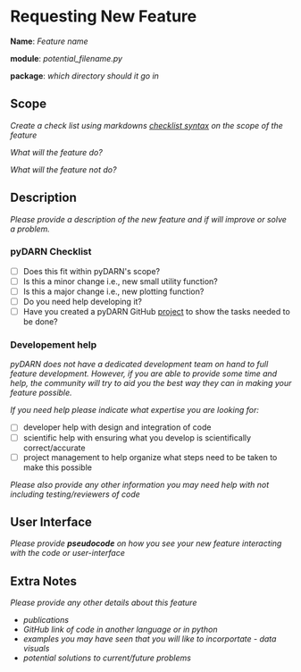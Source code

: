 # Requesting New Feature

**Name**: *Feature name*

**module**:  *potential_filename.py* 

**package**: *which directory should it go in*

## Scope

*Create a check list using markdowns [checklist syntax](https://help.github.com/en/github/managing-your-work-on-github/about-task-lists) on the scope of the feature*

*What will the feature do?*

*What will the feature not do?* 

## Description

*Please provide a description of the new feature and if will improve or solve a problem.*

### pyDARN Checklist 

-  [ ] Does this fit within pyDARN's scope? 
-  [ ] Is this a minor change i.e., new small utility function?
-  [ ] Is this a major change i.e., new plotting function?
-  [ ] Do you need help developing it? 
-  [ ] Have you created a pyDARN GitHub [project](https://github.com/SuperDARN/pydarn/projects) to show the tasks needed to be done? 

### Developement help

*pyDARN does not have a dedicated development team on hand to full feature development. 
However, if you are able to provide some time and help, the community will try to aid you the best way they can in making your feature possible.*

*If you need help please indicate what expertise you are looking for:*
- [ ] developer help with design and integration of code
- [ ] scientific help with ensuring what you develop is scientifically correct/accurate
- [ ] project management to help organize what steps need to be taken to make this possible 

*Please also provide any other information you may need help with not including testing/reviewers of code*

## User Interface 

*Please provide **pseudocode** on how you see your new feature interacting with the code or user-interface*

## Extra Notes

*Please provide any other details about this feature*
- *publications*
- *GitHub link of code in another language or in python*
- *examples you may have seen that you will like to incorportate - data visuals*
- *potential solutions to current/future problems*
